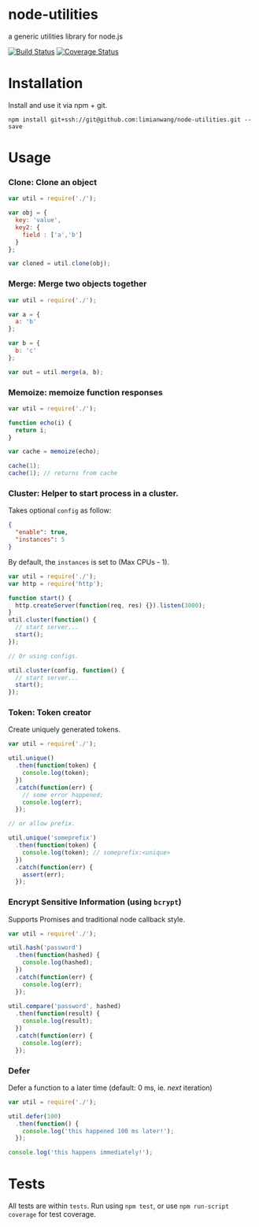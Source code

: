 node-utilities
=============
a generic utilities library for node.js

[![Build Status](https://travis-ci.org/limianwang/node-utilities.svg?branch=master)](https://travis-ci.org/limianwang/node-utilities)
[![Coverage Status](https://img.shields.io/coveralls/limianwang/node-utilities.svg)](https://coveralls.io/r/limianwang/node-utilities?branch=master)

# Installation

Install and use it via npm + git.

`npm install git+ssh://git@github.com:limianwang/node-utilities.git --save`

# Usage

### Clone: Clone an object

```javascript
var util = require('./');

var obj = {
  key: 'value',
  key2: {
    field : ['a','b']
  }
};

var cloned = util.clone(obj);
```

### Merge: Merge two objects together

```javascript
var util = require('./');

var a = {
  a: 'b'
};

var b = {
  b: 'c'
};

var out = util.merge(a, b);
```

### Memoize: memoize function responses

```javascript
var util = require('./');

function echo(i) {
  return i;
}

var cache = memoize(echo);

cache(1);
cache(1); // returns from cache
```

### Cluster: Helper to start process in a cluster.

Takes optional `config` as follow:

```json
{
  "enable": true,
  "instances": 5
}
```

By default, the `instances` is set to (Max CPUs - 1).

```javascript
var util = require('./');
var http = require('http');

function start() {
  http.createServer(function(req, res) {}).listen(3000);
}
util.cluster(function() {
  // start server...
  start();
});

// Or using configs.

util.cluster(config, function() {
  // start server...
  start();
});
```

### Token: Token creator

Create uniquely generated tokens.

```javascript
var util = require('./');

util.unique()
  .then(function(token) {
    console.log(token);
  })
  .catch(function(err) {
    // some error happened;
    console.log(err);
  });

// or allow prefix.

util.unique('someprefix')
  .then(function(token) {
    console.log(token); // someprefix:<unique>
  })
  .catch(function(err) {
    assert(err);
  });
```

### Encrypt Sensitive Information (using `bcrypt`)

Supports Promises and traditional node callback style.

```javascript
var util = require('./');

util.hash('password')
  .then(function(hashed) {
    console.log(hashed);
  })
  .catch(function(err) {
    console.log(err);
  });
  
util.compare('password', hashed)
  .then(function(result) {
    console.log(result);
  })
  .catch(function(err) { 
    console.log(err); 
  });
````

### Defer

Defer a function to a later time (default: 0 ms, ie. _next_ iteration)

```js
var util = require('./');

util.defer(100)
  .then(function() {
    console.log('this happened 100 ms later!');
  });

console.log('this happens immediately!');
```

# Tests

All tests are within `tests`. Run using `npm test`, or use `npm run-script coverage` for test coverage.
